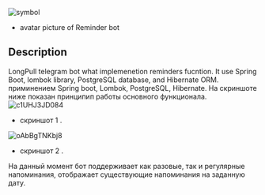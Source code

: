 ![symbol](https://user-images.githubusercontent.com/90979711/150548720-12608103-c91f-4500-b592-a6f6e2fb846f.jpg) 
* avatar picture of Reminder bot

## Description

LongPull telegram bot what implemenetion reminders fucntion. It use Spring Boot, lombok library, PostgreSQL database, and Hibernate ORM.
приминением Spring boot, Lombok, PostgreSQL, Hibernate.
На скриншоте ниже показан принципип работы основного функционала.
![c1UHJ3JD084](https://user-images.githubusercontent.com/90979711/155953533-aa7aaac6-96a3-46be-bb39-53dc021dea47.jpg)
* скриншот 1 .

![oAbBgTNKbj8](https://user-images.githubusercontent.com/90979711/155953563-b9dbfc83-41d9-4d3d-909e-9c6b8f3098f3.jpg)
* скриншот 2 .

На данный момент бот поддерживает как разовые, так и регулярные напоминания, отображает существующие напоминания на заданную дату.
